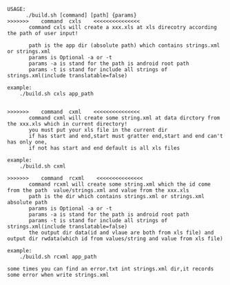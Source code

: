     USAGE:
          ./build.sh [command] [path] {params}
    >>>>>>>    command  cxls    <<<<<<<<<<<<<<<
           command cxls will create a xxx.xls at xls direcotry according the path of user input!
    
           path is the app dir (absolute path) which contains strings.xml or strings.xml
           params is Optional -a or -t 
           params -a is stand for the path is android root path
           params -t is stand for include all strings of strings.xml(include translatable=false)

	example: 
		./build.sh cxls app_path
    
    
    >>>>>>>    command  cxml    <<<<<<<<<<<<<<<
           command cxml will create some string.xml at data dirctory from the xxx.xls which in current directory!
           you must put your xls file in the current dir
           if has start and end,start must gratter end,start and end can't has only one,
           if not has start and end default is all xls files
    
	example: 
		./build.sh cxml
    
    >>>>>>>    command  rcxml    <<<<<<<<<<<<<<<
           command rcxml will create some string.xml which the id come from the path  value/strings.xml and value from the xxx.xls 
           path is the dir which contains strings.xml or strings.xml absolute path
           params is Optional -a or -t 
           params -a is stand for the path is android root path
           params -t is stand for include all strings of strings.xml(include translatable=false)
           the output dir data(id and vlaue are both from xls file) and output dir rwdata(which id from values/string and value from xls file)
    
	example: 
		./build.sh rcxml app_path

    some times you can find an error.txt int strings.xml dir,it records some error when write strings.xml
